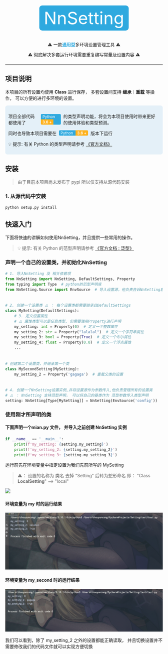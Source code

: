 <div style="width: 100%;flex-direction: column;align-items: center;display: flex; justify-content: center;margin-top: 50px">
    <p style="font-size: 55px;margin-bottom: 3px;line-height: 50px; color:white;background: #2ea9df;padding: 15px;border-radius: 7pt ">NnSetting</p>
    <p style="line-height: 4px;margin-top: 40px">⚠️  一款<b style="color: #2ea9df">通用型</b>多环境设置管理工具  ⚠️</p>
    <p style="line-height: 4px">⚠️ 彻底解决多套运行环境需要重复编写常量及设置内容  ⚠️</p>
</div>

<HR >

## 项目说明

本项目的所有设置均使用 **Class** 进行保存， 多套设置间支持 **继承**｜**重载** 等操作， 可以方便的进行多环境的设置。



<div style="background: rgba(125,185,222,0.2); padding: 10px;border-radius: 5pt">
<p style="display: flex;align-items: center">
项目全部代码都使用了
<span style="display: inline-block;border-radius: 3pt;overflow: hidden;background: #2ea9df;font-size: 12px;color: white;margin:0 8px">
        <span style="display: inline-block;background: #2ea9df;padding: 1px 5px">Python</span>
        <span style="display: inline-block;background: #ffb11b;padding: 1px 5px;font-weight: 600">3.6 +</span>
</span>
的类型声明功能，将会为本项目使用时带来更好的使用体验和类型预测。
</p>

<p style="display: flex;align-items: center">
同时也导致本项目需要在
<span style="display: inline-block;border-radius: 3pt;overflow: hidden;background: #2ea9df;font-size: 12px;color: white;margin:0 8px">
        <span style="display: inline-block;background: #2ea9df;padding: 1px 5px">Python</span>
        <span style="display: inline-block;background: #ffb11b;padding: 1px 5px;font-weight: 600">3.6 +</span>
</span>
版本下运行
</p>

💡 提示: 有关 Python 的类型声明请参考 <a href="https://docs.python.org/zh-cn/3/library/typing.html">《官方文档》</a>
</div>

## 安装
> 由于目前本项目尚未发布于 pypi 所以仅支持从源代码安装 
### 1. 从源代码中安装

```bash
python setup.py install
```

## 快速入门

下面将快速的讲解如何使用NnSetting，并且提供一些常用的操作。
> 💡 提示: 有关 Python 的范型声明请参考 <a href="https://docs.python.org/zh-cn/3/library/typing.html#generics">《官方文档 : 泛型》</a>

### 声明一个自己的设置类，并初始化NnSetting

```python
# 1. 导入NnSetting 及 相关依赖项
from NnSetting import NnSetting, DefaultSettings, Property
from typing import Type  # python的范型声明库
from NnSetting.Source import EnvSource  # 导入设置源，他负责告诉NnSetting启用那个设置


# 2. 创建一个设置类 ⚠️ ： 每个设置类都需要继承自DefaultSettings
class MySetting(DefaultSettings):
    # 3. 定义设置属性
    # ⚠️ 属性类型可以是任意类型, 但需要使用Property进行声明
    my_setting: int = Property(0)  # 定义一个整数属性
    my_setting_2: str = Property("lalalal")  # 定义一个字符串属性
    my_setting_3: bool = Property(True)  # 定义一个布尔属性
    my_setting_4: float = Property(0.0)  # 定义一个浮点属性
    ...


# 创建第二个设置类，并继承第一个类
class MySecondSetting(MySetting):
    my_setting_2 = Property('gagaga')  # 重载父类的设置


# 4. 创建一个NnSetting设置实例,并将设置源作为参数传入,他负责管理所有的设置类
# ⚠️ ： NnSetting 支持范型声明， 可以将自己的基类作为 范型参数传入类型声明
setting: NnSetting[Type[MySetting]] = NnSetting(EnvSource('config'))
```

### 使用刚才所声明的类

#### 下面声明一个mian.py 文件， 并导入之前创建 NnSetting 实例

```python
if __name__ == '__main__':
    print(f'my_setting: {setting.my_setting}')
    print(f'my_setting_2: {setting.my_setting_2}')
    print(f'my_setting_3: {setting.my_setting_3}')
```

运行前先在环境变量中指定设置为我们先前所写的 MySetting
> ⚠️： 设置的名称为 类名 去掉 "Setting" 后转为蛇形命名 即： "Class **LocalSetting**"  ==> "local"

![](./static/env_setting.png)

#### 环境变量为 my 时的运行结果

![](./static/result_1.png)

#### 环境变量为 my_second 时的运行结果

![](./static/result_2.png)

我们可以看到，除了 my_setting_2 之外的设置都能正确读取， 并且切换设置并不需要修改我们的代码文件就可以实现方便切换